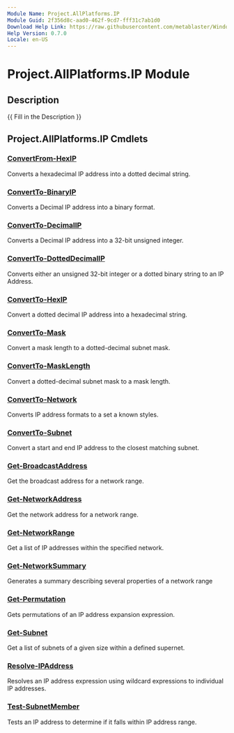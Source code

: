 ```yaml
---
Module Name: Project.AllPlatforms.IP
Module Guid: 2f356d8c-aad0-462f-9cd7-fff31c7ab1d0
Download Help Link: https://raw.githubusercontent.com/metablaster/WindowsFirewallRuleset/develop/Config/Content/0.7.0
Help Version: 0.7.0
Locale: en-US
---
```


# Project.AllPlatforms.IP Module
## Description
{{ Fill in the Description }}

## Project.AllPlatforms.IP Cmdlets
### [ConvertFrom-HexIP](ConvertFrom-HexIP.md)
Converts a hexadecimal IP address into a dotted decimal string.

### [ConvertTo-BinaryIP](ConvertTo-BinaryIP.md)
Converts a Decimal IP address into a binary format.

### [ConvertTo-DecimalIP](ConvertTo-DecimalIP.md)
Converts a Decimal IP address into a 32-bit unsigned integer.

### [ConvertTo-DottedDecimalIP](ConvertTo-DottedDecimalIP.md)
Converts either an unsigned 32-bit integer or a dotted binary string to an IP Address.

### [ConvertTo-HexIP](ConvertTo-HexIP.md)
Convert a dotted decimal IP address into a hexadecimal string.

### [ConvertTo-Mask](ConvertTo-Mask.md)
Convert a mask length to a dotted-decimal subnet mask.

### [ConvertTo-MaskLength](ConvertTo-MaskLength.md)
Convert a dotted-decimal subnet mask to a mask length.

### [ConvertTo-Network](ConvertTo-Network.md)
Converts IP address formats to a set a known styles.

### [ConvertTo-Subnet](ConvertTo-Subnet.md)
Convert a start and end IP address to the closest matching subnet.

### [Get-BroadcastAddress](Get-BroadcastAddress.md)
Get the broadcast address for a network range.

### [Get-NetworkAddress](Get-NetworkAddress.md)
Get the network address for a network range.

### [Get-NetworkRange](Get-NetworkRange.md)
Get a list of IP addresses within the specified network.

### [Get-NetworkSummary](Get-NetworkSummary.md)
Generates a summary describing several properties of a network range

### [Get-Permutation](Get-Permutation.md)
Gets permutations of an IP address expansion expression.

### [Get-Subnet](Get-Subnet.md)
Get a list of subnets of a given size within a defined supernet.

### [Resolve-IPAddress](Resolve-IPAddress.md)
Resolves an IP address expression using wildcard expressions to individual IP addresses.

### [Test-SubnetMember](Test-SubnetMember.md)
Tests an IP address to determine if it falls within IP address range.

